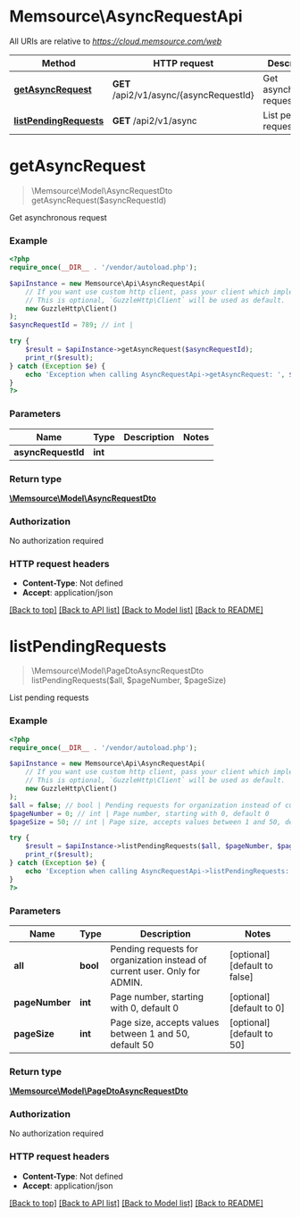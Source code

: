 # Memsource\AsyncRequestApi

All URIs are relative to *https://cloud.memsource.com/web*

Method | HTTP request | Description
------------- | ------------- | -------------
[**getAsyncRequest**](AsyncRequestApi.md#getAsyncRequest) | **GET** /api2/v1/async/{asyncRequestId} | Get asynchronous request
[**listPendingRequests**](AsyncRequestApi.md#listPendingRequests) | **GET** /api2/v1/async | List pending requests


# **getAsyncRequest**
> \Memsource\Model\AsyncRequestDto getAsyncRequest($asyncRequestId)

Get asynchronous request



### Example
```php
<?php
require_once(__DIR__ . '/vendor/autoload.php');

$apiInstance = new Memsource\Api\AsyncRequestApi(
    // If you want use custom http client, pass your client which implements `GuzzleHttp\ClientInterface`.
    // This is optional, `GuzzleHttp\Client` will be used as default.
    new GuzzleHttp\Client()
);
$asyncRequestId = 789; // int | 

try {
    $result = $apiInstance->getAsyncRequest($asyncRequestId);
    print_r($result);
} catch (Exception $e) {
    echo 'Exception when calling AsyncRequestApi->getAsyncRequest: ', $e->getMessage(), PHP_EOL;
}
?>
```

### Parameters

Name | Type | Description  | Notes
------------- | ------------- | ------------- | -------------
 **asyncRequestId** | **int**|  |

### Return type

[**\Memsource\Model\AsyncRequestDto**](../Model/AsyncRequestDto.md)

### Authorization

No authorization required

### HTTP request headers

 - **Content-Type**: Not defined
 - **Accept**: application/json

[[Back to top]](#) [[Back to API list]](../../README.md#documentation-for-api-endpoints) [[Back to Model list]](../../README.md#documentation-for-models) [[Back to README]](../../README.md)

# **listPendingRequests**
> \Memsource\Model\PageDtoAsyncRequestDto listPendingRequests($all, $pageNumber, $pageSize)

List pending requests



### Example
```php
<?php
require_once(__DIR__ . '/vendor/autoload.php');

$apiInstance = new Memsource\Api\AsyncRequestApi(
    // If you want use custom http client, pass your client which implements `GuzzleHttp\ClientInterface`.
    // This is optional, `GuzzleHttp\Client` will be used as default.
    new GuzzleHttp\Client()
);
$all = false; // bool | Pending requests for organization instead of current user. Only for ADMIN.
$pageNumber = 0; // int | Page number, starting with 0, default 0
$pageSize = 50; // int | Page size, accepts values between 1 and 50, default 50

try {
    $result = $apiInstance->listPendingRequests($all, $pageNumber, $pageSize);
    print_r($result);
} catch (Exception $e) {
    echo 'Exception when calling AsyncRequestApi->listPendingRequests: ', $e->getMessage(), PHP_EOL;
}
?>
```

### Parameters

Name | Type | Description  | Notes
------------- | ------------- | ------------- | -------------
 **all** | **bool**| Pending requests for organization instead of current user. Only for ADMIN. | [optional] [default to false]
 **pageNumber** | **int**| Page number, starting with 0, default 0 | [optional] [default to 0]
 **pageSize** | **int**| Page size, accepts values between 1 and 50, default 50 | [optional] [default to 50]

### Return type

[**\Memsource\Model\PageDtoAsyncRequestDto**](../Model/PageDtoAsyncRequestDto.md)

### Authorization

No authorization required

### HTTP request headers

 - **Content-Type**: Not defined
 - **Accept**: application/json

[[Back to top]](#) [[Back to API list]](../../README.md#documentation-for-api-endpoints) [[Back to Model list]](../../README.md#documentation-for-models) [[Back to README]](../../README.md)

